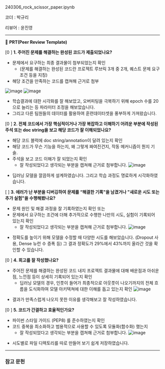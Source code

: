 
240306_rock_scissor_paper.ipynb

코더 : 박규리

리뷰어 : 윤진영

---

🔑 **PRT(Peer Review Template)**

[0 ]  **1. 주어진 문제를 해결하는 완성된 코드가 제출되었나요?**
- 문제에서 요구하는 최종 결과물이 첨부되었는지 확인
	- (문제를 해결하는 완성된 코드란 프로젝트 루브릭 3개 중 2개, 퀘스트 문제 요구조건 등을 지칭)
- 해당 조건을 만족하는 코드를 캡쳐해 근거로 첨부

![image](https://github.com/Jean-yun/-Peer_review/assets/155133473/3350584b-1f7c-4e97-b2d2-0629a0309d4c)
![image](https://github.com/Jean-yun/-Peer_review/assets/155133473/e8aa53cc-3576-492b-b177-7c84c73dd249)

* 학습결과에 대한 시각화를 잘 해보았고, 오버피팅을 극복하기 위해 epoch 수를 20으로 늘리는 등 파라미터 조정을 해보았습니다.
* 그리고 다른 팀원들의 데이터를 활용하여 훈련데이터셋을 풍부하게 가져왔습니다.

  
    
[0 ]  **2. 전체 코드에서 가장 핵심적이거나 가장 복잡하고 이해하기 어려운 부분에 작성된 
	주석 또는 doc string을 보고 해당 코드가 잘 이해되었나요?**
- 해당 코드 블럭에 doc string/annotation이 달려 있는지 확인
- 해당 코드가 무슨 기능을 하는지, 왜 그렇게 짜여진건지, 작동 메커니즘이 뭔지 기술.
- 주석을 보고 코드 이해가 잘 되었는지 확인
	- 잘 작성되었다고 생각되는 부분을 캡쳐해 근거로 첨부합니다.
![image](https://github.com/Jean-yun/-Peer_review/assets/155133473/d5a9c041-6d2d-4ce6-944a-91cd87a4da9b)
* 딥러닝 모델을 깔끔하게 설계하였습니다. 그리고 학습 과정도 명료하게 시각화하였습니다.


   
[ ]  **3. 에러가 난 부분을 디버깅하여 문제를 “해결한 기록"을 남겼거나 "새로운 시도 
또는 추가 실험"을 수행해봤나요?**
- 문제 원인 및 해결 과정을 잘 기록하였는지 확인 또는
- 문제에서 요구하는 조건에 더해 추가적으로 수행한 나만의 시도, 실험이 기록되어 있는지 확인
	- 잘 작성되었다고 생각되는 부분을 캡쳐해 근거로 첨부합니다.
![image](https://github.com/Jean-yun/-Peer_review/assets/155133473/241303aa-bb50-42ce-a203-16f080c41709)
* 정확도를 높이기 위해 모델을 수정할 때 다양한 시도를 해보았습니다. (Dropout 사용, Dense 뉴런 수 증폭 등) 그 결과 정확도가 29%에서 43%까지 올라간 것을 확인할 수 있습니다.

 
[0 ]  **4. 회고를 잘 작성했나요?**
- 주어진 문제를 해결하는 완성된 코드 내지 프로젝트 결과물에 대해 배운점과 아쉬운점, 느낀점 등이 상세히 기록되어 있는지 확인
    - 딥러닝 모델의 경우, 인풋이 들어가 최종적으로 아웃풋이 나오기까지의 전체 흐름을 도식화하여 모델 아키텍쳐에 대한 이해를 돕고 있는지 확인
![image](https://github.com/Jean-yun/-Peer_review/assets/155133473/727227bb-1a44-4b52-8e5e-a8e30bae5386)
* 결과가 만족스럽게 나오지 못한 이유를 생각해보고 잘 작성하였습니다.


[0 ]  **5. 코드가 간결하고 효율적인가요?**
- 파이썬 스타일 가이드 (PEP8) 를 준수하였는지 확인
- 코드 중복을 최소화하고 범용적으로 사용할 수 있도록 모듈화(함수화) 했는지
	- 잘 작성되었다고 생각되는 부분을 캡쳐해 근거로 첨부합니다.
  ![image](https://github.com/Jean-yun/-Peer_review/assets/155133473/18c632e6-3ef5-404b-bcd5-bf63f6d56aa7)
* 시도별로 파일 디렉토리를 따로 만들어 보기 쉽게 저장하였습니다.

---
### 참고 문헌
